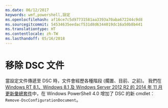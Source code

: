 ```yaml
---
ms.date: 06/12/2017
keywords: wmf,powershell,設定
ms.openlocfilehash: af16ce7c5d97731581aa3393a70aba672244c9d8
ms.sourcegitcommit: 54534635eedacf531d8d6344019dc16a50b8b441
ms.translationtype: HT
ms.contentlocale: zh-TW
ms.lasthandoff: 05/16/2018
---
```

# <a name="remove-dsc-documents"></a>移除 DSC 文件

當設定文件傳遞至 DSC 時，文件會經歷各種階段 (擱置、目前、之前)。 我們在 [Windows RT 8.1、Windows 8.1 及 Windows Server 2012 R2 的 2014 年 11 月更新彙總套件](https://support.microsoft.com/kb/3000850)中，在 Windows PowerShell 4.0 增加了 DSC 的新 cmdlet：`Remove-DscConfigurationDocument`。
